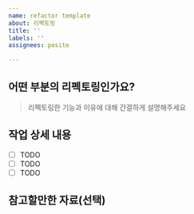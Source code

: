```yaml
---
name: refactor template
about: 리펙토링
title: ''
labels: ''
assignees: posite

---
```


## 어떤 부분의 리펙토링인가요?

> 리펙토링한 기능과 이유에 대해 간결하게 설명해주세요

## 작업 상세 내용

- [ ] TODO
- [ ] TODO
- [ ] TODO

## 참고할만한 자료(선택)
